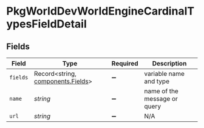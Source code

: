 # PkgWorldDevWorldEngineCardinalTypesFieldDetail


## Fields

| Field                                                                  | Type                                                                   | Required                                                               | Description                                                            |
| ---------------------------------------------------------------------- | ---------------------------------------------------------------------- | ---------------------------------------------------------------------- | ---------------------------------------------------------------------- |
| `fields`                                                               | Record<string, [components.Fields](../../models/components/fields.md)> | :heavy_minus_sign:                                                     | variable name and type                                                 |
| `name`                                                                 | *string*                                                               | :heavy_minus_sign:                                                     | name of the message or query                                           |
| `url`                                                                  | *string*                                                               | :heavy_minus_sign:                                                     | N/A                                                                    |